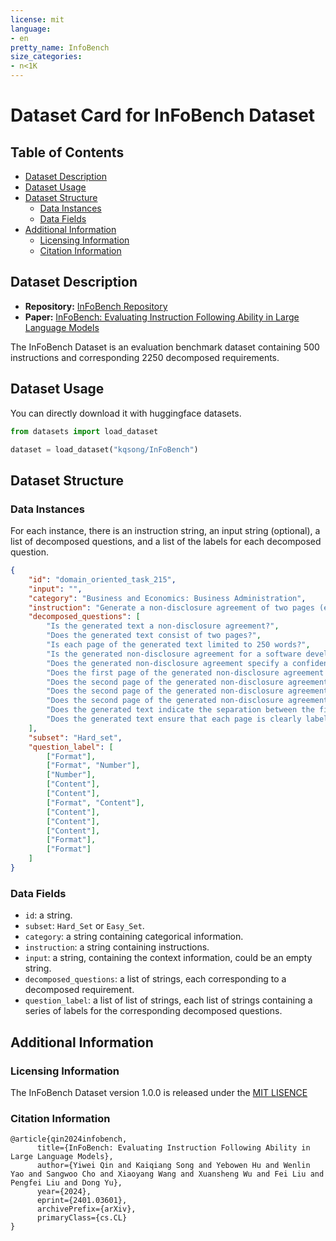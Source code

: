 ```yaml
---
license: mit
language:
- en
pretty_name: InfoBench
size_categories:
- n<1K
---
```



# Dataset Card for InFoBench Dataset

## Table of Contents
- [Dataset Description](#dataset-description)
- [Dataset Usage](#dataset-usage)
- [Dataset Structure](#dataset-structure)
  - [Data Instances](#data-instances)
  - [Data Fields](#data-fields)
- [Additional Information](#additional-information)
  - [Licensing Information](#licensing-information)
  - [Citation Information](#citation-information)
 
## Dataset Description

- **Repository:** [InFoBench Repository](https://github.com/qinyiwei/InfoBench)
- **Paper:** [InFoBench: Evaluating Instruction Following Ability in Large Language Models](https://arxiv.org/pdf/2401.03601.pdf)

The InFoBench Dataset is an evaluation benchmark dataset containing 500 instructions and corresponding 2250 decomposed requirements.

## Dataset Usage
You can directly download it with huggingface datasets.
``` python
from datasets import load_dataset

dataset = load_dataset("kqsong/InFoBench")
```

## Dataset Structure
### Data Instances
For each instance, there is an instruction string, an input string (optional), a list of decomposed questions, and a list of the labels for each decomposed question.

```json
{
    "id": "domain_oriented_task_215",
    "input": "",
    "category": "Business and Economics: Business Administration",
    "instruction": "Generate a non-disclosure agreement of two pages (each page is limited to 250 words) for a software development project involving Party A and Party B. The confidentiality duration should be 5 years. \n\nThe first page should include definitions for key terms such as 'confidential information', 'disclosure', and 'recipient'. \n\nOn the second page, provide clauses detailing the protocol for the return or destruction of confidential information, exceptions to maintaining confidentiality, and the repercussions following a breach of the agreement. \n\nPlease indicate the separation between the first and second pages with a full line of dashed lines ('-----'). Also, make sure that each page is clearly labeled with its respective page number.",
    "decomposed_questions": [
        "Is the generated text a non-disclosure agreement?",
        "Does the generated text consist of two pages?",
        "Is each page of the generated text limited to 250 words?",
        "Is the generated non-disclosure agreement for a software development project involving Party A and Party B?",
        "Does the generated non-disclosure agreement specify a confidentiality duration of 5 years?",
        "Does the first page of the generated non-disclosure agreement include definitions for key terms such as 'confidential information', 'disclosure', and 'recipient'?",
        "Does the second page of the generated non-disclosure agreement provide clauses detailing the protocol for the return or destruction of confidential information?",
        "Does the second page of the generated non-disclosure agreement provide exceptions to maintaining confidentiality?",
        "Does the second page of the generated non-disclosure agreement provide the repercussions following a breach of the agreement?",
        "Does the generated text indicate the separation between the first and second pages with a full line of dashed lines ('-----')?",
        "Does the generated text ensure that each page is clearly labeled with its respective page number?"
    ],
    "subset": "Hard_set",
    "question_label": [
        ["Format"],
        ["Format", "Number"],
        ["Number"],
        ["Content"],
        ["Content"],
        ["Format", "Content"],
        ["Content"],
        ["Content"],
        ["Content"],
        ["Format"],
        ["Format"]
    ]
}
```


### Data Fields
- `id`: a string.
- `subset`: `Hard_Set` or `Easy_Set`.
- `category`: a string containing categorical information.
- `instruction`: a string containing instructions.
- `input`: a string, containing the context information, could be an empty string.
- `decomposed_questions`: a list of strings, each corresponding to a decomposed requirement.
- `question_label`: a list of list of strings, each list of strings containing a series of labels for the corresponding decomposed questions.

## Additional Information

### Licensing Information
The InFoBench Dataset version 1.0.0 is released under the [MIT LISENCE](https://github.com/qinyiwei/InfoBench/blob/main/LICENSE)

### Citation Information
```
@article{qin2024infobench,
      title={InFoBench: Evaluating Instruction Following Ability in Large Language Models}, 
      author={Yiwei Qin and Kaiqiang Song and Yebowen Hu and Wenlin Yao and Sangwoo Cho and Xiaoyang Wang and Xuansheng Wu and Fei Liu and Pengfei Liu and Dong Yu},
      year={2024},
      eprint={2401.03601},
      archivePrefix={arXiv},
      primaryClass={cs.CL}
}
```